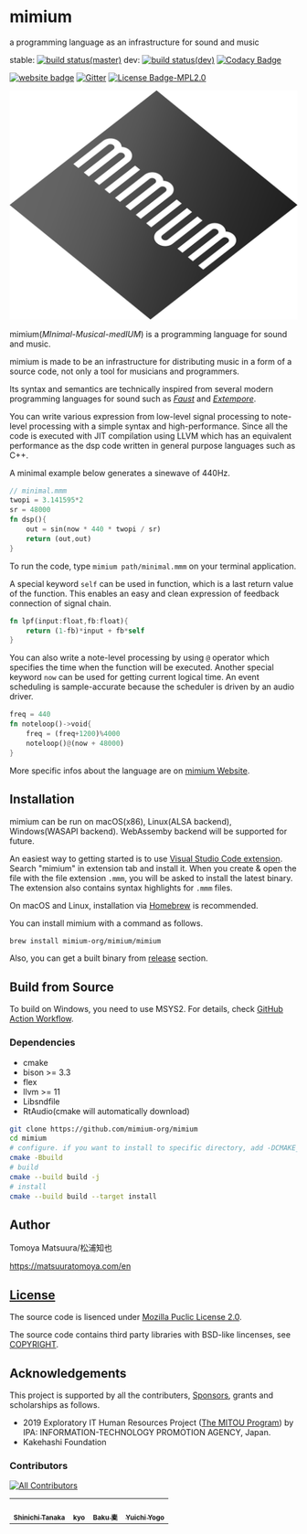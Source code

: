 # mimium

a programming language as an infrastructure for sound and music

stable: [![build status(master)](https://github.com/mimium-org/mimium/workflows/build%20&%20test/badge.svg?branch=master)](https://github.com/mimium-org/mimium/actions) dev: [![build status(dev)](https://github.com/mimium-org/mimium/workflows/build%20&%20test/badge.svg?branch=dev)](https://github.com/mimium-org/mimium/actions) [![Codacy Badge](https://app.codacy.com/project/badge/Grade/a7171f079d2b4439971513b6358c5a35)](https://www.codacy.com/gh/mimium-org/mimium/dashboard?utm_source=github.com&amp;utm_medium=referral&amp;utm_content=mimium-org/mimium&amp;utm_campaign=Badge_Grade)

[![website badge](https://img.shields.io/badge/mimium.org-Website-d6eff7)](https://mimium.org) [![Gitter](https://badges.gitter.im/mimium-dev/community.svg)](https://gitter.im/mimium-dev/community?utm_source=badge&utm_medium=badge&utm_campaign=pr-badge) [![License Badge-MPL2.0](https://img.shields.io/badge/LICENSE-MPLv2.0-blue)](./LICENSE.md)

![mimium_logo_slanted](./mimium_logo_slant.svg)

mimium(*MInimal-Musical-medIUM*) is a programming language for sound and music.

mimium is made to be an infrastructure for distributing music in a form of a source code, not only a tool for musicians and programmers.

Its syntax and semantics are technically inspired from several modern programming languages for sound such as *[Faust](https://faust.grame.fr)* and *[Extempore](https://extemporelang.github.io/)*.

You can write various expression from low-level signal processing to note-level processing with a simple syntax and high-performance.
Since all the code is executed with JIT compilation using LLVM which has an equivalent performance as the dsp code written in general purpose languages such as C++.

A minimal example below generates a sinewave of 440Hz.

```rust
// minimal.mmm
twopi = 3.141595*2
sr = 48000
fn dsp(){
    out = sin(now * 440 * twopi / sr)
    return (out,out)
}
```

To run the code, type `mimium path/minimal.mmm` on your terminal application.

A special keyword `self` can be used in function, which is a last return value of the function.
This enables an easy and clean expression of feedback connection of signal chain.

```rust
fn lpf(input:float,fb:float){    
    return (1-fb)*input + fb*self
}
```

You can also write a note-level processing by using `@` operator which specifies the time when the function will be executed. Another special keyword `now` can be used for getting current logical time.
An event scheduling is sample-accurate because the scheduler is driven by an audio driver.

```rust
freq = 440
fn noteloop()->void{
    freq = (freq+1200)%4000
    noteloop()@(now + 48000)
}
```

More specific infos about the language are on [mimium Website](https://mimium.org).

## Installation

mimium can be run on macOS(x86), Linux(ALSA backend), Windows(WASAPI backend). WebAssemby backend will be supported for future.

An easiest way to getting started is to use [Visual Studio Code extension](https://marketplace.visualstudio.com/items?itemName=mimium-org.mimium-language). Search "mimium" in extension tab and install it. When you create & open the file with the file extension `.mmm`, you will be asked to install the latest binary. The extension also contains syntax highlights for `.mmm` files.

On macOS and Linux, installation via [Homebrew](https://brew.sh/) is recommended.

You can install mimium with a command as follows.

```sh
brew install mimium-org/mimium/mimium
```

Also, you can get a built binary from [release](https://github.com/mimium-org/mimium/releases) section.
## Build from Source

To build on Windows, you need to use MSYS2. For details, check [GitHub Action Workflow](https://github.com/mimium-org/mimium/blob/dev/.github/workflows/build_and_test.yml).
### Dependencies

- cmake
- bison >= 3.3
- flex
- llvm >= 11
- Libsndfile
- RtAudio(cmake will automatically download)

```sh
git clone https://github.com/mimium-org/mimium
cd mimium
# configure. if you want to install to specific directory, add -DCMAKE_INSTALL_PREFIX=/your/directory
cmake -Bbuild
# build
cmake --build build -j
# install
cmake --build build --target install
```
## Author

Tomoya Matsuura/松浦知也

<https://matsuuratomoya.com/en>

## [License](LICENSE.md)

The source code is lisenced under [Mozilla Puclic License 2.0](LICENSE.md).

The source code contains third party libraries with BSD-like lincenses, see [COPYRIGHT](./COPYRIGHT).

## Acknowledgements

This project is supported by all the contributers, [Sponsors](https://github.com/sponsors/tomoyanonymous), grants and scholarships as follows.

- 2019 Exploratory IT Human Resources Project ([The MITOU Program](https://www.ipa.go.jp/jinzai/mitou/portal_index.html)) by IPA: INFORMATION-TECHNOLOGY PROMOTION AGENCY, Japan.
- Kakehashi Foundation

### Contributors

<!-- ALL-CONTRIBUTORS-BADGE:START - Do not remove or modify this section -->
[![All Contributors](https://img.shields.io/badge/all_contributors-4-orange.svg?style=flat-square)](#contributors)
<!-- ALL-CONTRIBUTORS-BADGE:END --> 

	
<!-- ALL-CONTRIBUTORS-LIST:START - Do not remove or modify this section -->
<!-- prettier-ignore-start -->
<!-- markdownlint-disable -->
<table>
  <tr>
    <td align="center"><a href="https://t-sin.github.io"><img src="https://avatars.githubusercontent.com/u/4403863?v=4" width="100px;" alt=""/><br /><sub><b>Shinichi Tanaka</b></sub></a></td>
    <td align="center"><a href="http://deepdrilledwell.secret.jp/ddw/"><img src="https://avatars.githubusercontent.com/u/74606612?v=4" width="100px;" alt=""/><br /><sub><b>kyo</b></sub></a></td>
    <td align="center"><a href="http://baku89.com"><img src="https://avatars.githubusercontent.com/u/2124392?v=4" width="100px;" alt=""/><br /><sub><b>Baku 麦</b></sub></a></td>
    <td align="center"><a href="https://github.com/yuichkun"><img src="https://avatars.githubusercontent.com/u/14039540?v=4" width="100px;" alt=""/><br /><sub><b>Yuichi Yogo</b></sub></a></td>
  </tr>
</table>

<!-- markdownlint-restore -->
<!-- prettier-ignore-end -->

<!-- ALL-CONTRIBUTORS-LIST:END -->